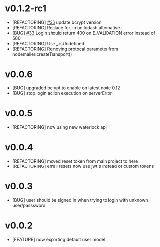 # v0.1.2-rc1
* [REFACTORING] [#36](https://github.com/waterlock/waterlock-activedirectory-auth/pull/36) update bcrypt version
* [REFACTORING] Replace for..in on lodash alternative 
* [BUG] [#33](https://github.com/waterlock/waterlock-activedirectory-auth/pull/33) Login should return 400 on E_VALIDATION error instead of 500
* [REFACTORING] Use _.isUndefined
* [REFACTORING] Removing protocal parameter from nodemailer.createTransport() 


# v0.0.6
* [BUG] upgraded bcrypt to enable on latest node 0.12
* [BUG] stop login action execution on serverError

# v0.0.5
* [REFACTORING] now using new waterlock api

# v0.0.4
* [REFACTORING] moved reset token from main project to here
* [REFACTORING] email resets now use jwt's instead of custom tokens

# v0.0.3
* [BUG] user should be signed in when trying to login with unknown user/passsword

# v0.0.2
* [FEATURE] now exporting default user model
